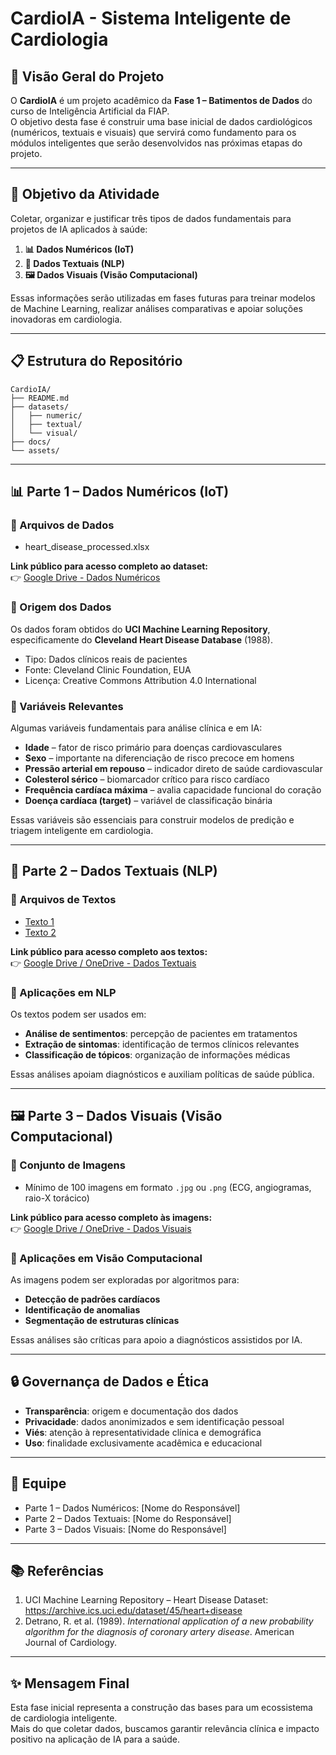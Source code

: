 # CardioIA - Sistema Inteligente de Cardiologia

## 🏥 Visão Geral do Projeto
O **CardioIA** é um projeto acadêmico da **Fase 1 – Batimentos de Dados** do curso de Inteligência Artificial da FIAP.  
O objetivo desta fase é construir uma base inicial de dados cardiológicos (numéricos, textuais e visuais) que servirá como fundamento para os módulos inteligentes que serão desenvolvidos nas próximas etapas do projeto.

---

## 🎯 Objetivo da Atividade
Coletar, organizar e justificar três tipos de dados fundamentais para projetos de IA aplicados à saúde:

1. **📊 Dados Numéricos (IoT)**  
2. **📝 Dados Textuais (NLP)**  
3. **🖼️ Dados Visuais (Visão Computacional)**  

Essas informações serão utilizadas em fases futuras para treinar modelos de Machine Learning, realizar análises comparativas e apoiar soluções inovadoras em cardiologia.

---

## 📋 Estrutura do Repositório

```
CardioIA/
├── README.md
├── datasets/
│   ├── numeric/
│   ├── textual/
│   └── visual/
├── docs/
└── assets/
```

---

## 📊 Parte 1 – Dados Numéricos (IoT)

### 📁 Arquivos de Dados
- heart_disease_processed.xlsx 

**Link público para acesso completo ao dataset:**  
👉 [Google Drive - Dados Numéricos](https://drive.google.com/drive/folders/1MVGRajXHamQ81FYPaeWpcSY2UmrDjWy7?usp=sharing)

### 📌 Origem dos Dados
Os dados foram obtidos do **UCI Machine Learning Repository**, especificamente do **Cleveland Heart Disease Database** (1988).  
- Tipo: Dados clínicos reais de pacientes  
- Fonte: Cleveland Clinic Foundation, EUA  
- Licença: Creative Commons Attribution 4.0 International  

### 🔬 Variáveis Relevantes
Algumas variáveis fundamentais para análise clínica e em IA:  
- **Idade** – fator de risco primário para doenças cardiovasculares  
- **Sexo** – importante na diferenciação de risco precoce em homens  
- **Pressão arterial em repouso** – indicador direto de saúde cardiovascular  
- **Colesterol sérico** – biomarcador crítico para risco cardíaco  
- **Frequência cardíaca máxima** – avalia capacidade funcional do coração  
- **Doença cardíaca (target)** – variável de classificação binária  

Essas variáveis são essenciais para construir modelos de predição e triagem inteligente em cardiologia.

---

## 📝 Parte 2 – Dados Textuais (NLP)

### 📁 Arquivos de Textos
- [Texto 1](datasets/textual/texto1.txt)  
- [Texto 2](datasets/textual/texto2.txt)  

**Link público para acesso completo aos textos:**  
👉 [Google Drive / OneDrive - Dados Textuais](INSERIR_LINK_AQUI)

### 📌 Aplicações em NLP
Os textos podem ser usados em:  
- **Análise de sentimentos**: percepção de pacientes em tratamentos  
- **Extração de sintomas**: identificação de termos clínicos relevantes  
- **Classificação de tópicos**: organização de informações médicas  

Essas análises apoiam diagnósticos e auxiliam políticas de saúde pública.

---

## 🖼️ Parte 3 – Dados Visuais (Visão Computacional)

### 📁 Conjunto de Imagens
- Mínimo de 100 imagens em formato `.jpg` ou `.png` (ECG, angiogramas, raio-X torácico)  

**Link público para acesso completo às imagens:**  
👉 [Google Drive / OneDrive - Dados Visuais](INSERIR_LINK_AQUI)

### 📌 Aplicações em Visão Computacional
As imagens podem ser exploradas por algoritmos para:  
- **Detecção de padrões cardíacos**  
- **Identificação de anomalias**  
- **Segmentação de estruturas clínicas**  

Essas análises são críticas para apoio a diagnósticos assistidos por IA.

---

## 🔒 Governança de Dados e Ética
- **Transparência**: origem e documentação dos dados  
- **Privacidade**: dados anonimizados e sem identificação pessoal  
- **Viés**: atenção à representatividade clínica e demográfica  
- **Uso**: finalidade exclusivamente acadêmica e educacional  

---

## 👥 Equipe
- Parte 1 – Dados Numéricos: [Nome do Responsável]  
- Parte 2 – Dados Textuais: [Nome do Responsável]  
- Parte 3 – Dados Visuais: [Nome do Responsável]  

---

## 📚 Referências
1. UCI Machine Learning Repository – Heart Disease Dataset: https://archive.ics.uci.edu/dataset/45/heart+disease  
2. Detrano, R. et al. (1989). *International application of a new probability algorithm for the diagnosis of coronary artery disease*. American Journal of Cardiology.  

---

## ✨ Mensagem Final
Esta fase inicial representa a construção das bases para um ecossistema de cardiologia inteligente.  
Mais do que coletar dados, buscamos garantir relevância clínica e impacto positivo na aplicação de IA para a saúde.
